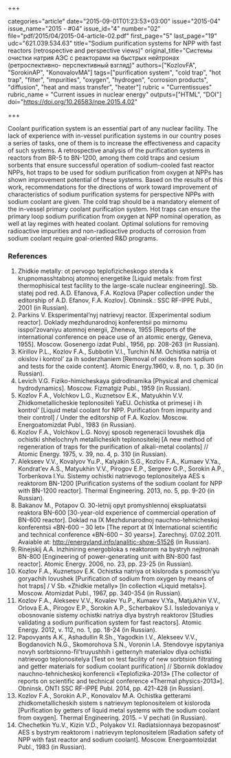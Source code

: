 +++

categories="article"
date="2015-09-01T01:23:53+03:00"
issue="2015-04"
issue_name="2015 - #04"
issue_id="4"
number="02"
file="pdf/2015/04/2015-04-article-02.pdf"
first_page="5"
last_page="19"
udc="621.039.534.63"
title="Sodium purification systems for NPP with fast reactors (retrospective and perspective views)"
original_title="Системы очистки натрия АЭС с реакторами на быстрых нейтронах (ретроспективно- перспективный взгляд)"
authors=["KozlovFA", "SorokinAP", "KonovalovMA"]
tags=["purification system", "cold trap", "hot trap", "filter", "impurities", "oxygen", "hydrogen", "corrosion products", "diffusion", "heat and mass transfer", "heater"]
rubric = "Сurrentissues"
rubric_name = "Current issues in nuclear energy"
outputs=["HTML", "DOI"]
doi="https://doi.org/10.26583/npe.2015.4.02"

+++

Coolant purification system is an essential part of any nuclear facility. The lack of experience with in-vessel purification systems in our country poses a series of tasks, one of them is to increase the effectiveness and capacity of such systems. A retrospective analysis of the purification systems in reactors from BR-5 to BN-1200, among them cold traps and cesium sorbents that ensure successful operation of sodium-cooled fast reactor NPPs, hot traps to be used for sodium purification from oxygen at NPPs has shown improvement potential of these systems. Based on the results of this work, recommendations for the directions of work toward improvement of characteristics of sodium purification systems for perspective NPPs with sodium coolant are given. The cold trap should be a mandatory element of the in-vessel primary coolant purification system. Hot traps can ensure the primary loop sodium purification from oxygen at NPP nominal operation, as well at lay regimes with heated coolant. Optimal solutions for removing radioactive impurities and non-radioactive products of corrosion from sodium coolant require goal-oriented R&D programs.

### References

1. Zhidkie metally: ot pervogo teplofizicheskogo stenda k krupnomasshtabnoj atomnoj energetike [Liquid metals: from first thermophisical test facility to the large-scale nuclear engineering]. Sb. statej pod red. A.D. Efanova, F.A. Kozlova [Paper collection under the editorship of A.D. Efanov, F.A. Kozlov]. Obninsk.: SSC RF-IPPE Publ., 2001 (in Russian).
2. Parkins V. Eksperimental’nyj natrievyj reactor. [Experimental sodium reactor]. Doklady mezhdunarodnoj konferentsii po mirnomu isspol’zovaniyu atomnoj energii, Zheneva, 1955 [Reports of the international conference on peace use of an atomic energy, Geneva, 1955]. Moscow. Gosenergo izdat Publ., 1956, pp. 208-263 (in Russian).
3. Kirillov P.L., Kozlov F.A., Subbotin V.I., Turchin N.M. Ochistka natrija ot okislov i kontrol’ za ih soderzhaniem [Removal of oxides from sodium and tests for the oxide content]. Atomic Energy.1960, v. 8, no. 1, p. 30 (in Russian).
4. Levich V.G. Fiziko-himicheskaya gidrodinamika [Physical and chemical hydrodynamics]. Moscow. Fizmatgiz Publ., 1959 (in Russian).
5. Kozlov F.A., Volchkov L.G., Kuznetsov E.K., Matyukhin V.V. Zhidkometallicheskie teplonositeli YaEU. Ochistka ot primesej i ih kontrol’ [Liquid metal coolant for NPP. Purification from impurity and their control] / Under the editorship of F.A. Kozlov. Moscow. Energoatomizdat Publ., 1983 (in Russian).
6. Kozlov F.A., Volchkov L.G. Novyj sposob regeneracii lovushek dlja ochistki shhelochnyh metallicheskih teplonositelej [A new method of regeneration of traps for the purification of alkali-metal coolants] // Atomic Energy. 1975, v. 39, no. 4, p. 310 (in Russian).
7. Alekseev V.V., Kovalyov Yu.P., Kalyakin S.G., Kozlov F.A., Kumaev V.Ya., Kondrat’ev A.S., Matyukhin V.V., Pirogov E.P., Sergeev G.P., Sorokin A.P., Torbenkova I.Yu. Sistemy ochistki natrievogo teplonositelya AES s reaktorom BN-1200 [Purification systems of the sodium coolant for NPP with BN-1200 reactor]. Thermal Engineering. 2013, no. 5, pp. 9-20 (in Russian).
8. Bakanov M., Potapov O. 30-letnij opyt promyshlennoj ekspluatatsii reaktora BN-600 [30-year-old experience of commercial operation of BN-600 reactor]. Doklad na IX Mezhdunarodnoj nauchno-tehnicheskoj konferentsii «BN-600 – 30 let» [The report at IX International scientific and technical conference «BN-600 – 30 years»]. Zarechnyj. 07.02.2011. Avaiable at: http://energyland.info/analitic-show-51526 (in Russian).
9. Rinejskij A.A. Inzhiniring energobloka s reaktorom na bystryh nejtronah BN-800 [Engineering of power-generating unit with BN-800 fast reactor]. Atomic Energy. 2006, no. 23, pp. 23-25 (in Russian).
10. Kozlov F.A., Kuznetsov E.K. Ochistka natriya ot kisloroda s pomosch’yu goryachih lovushek [Purification of sodium from oxygen by means of hot traps] / V Sb. «Zhidkie metally» [In collection «Liquid metals»]. Moscow. Atomizdat Publ., 1967, pp. 340-354 (in Russian).
11. Kozlov F.A., Alekseev V.V., Kovalev Yu.P., Kumaev V.Ya., Matjukhin V.V., Orlova E.A., Pirogov E.P., Sorokin A.P., Scherbakov S.I. Issledovaniya v obosnovanie sistemy ochistki natriya dlya bystryh reaktorov [Studies validating a sodium purification system for fast reactors]. Atomic Energy. 2012, v. 112, no. 1, pp. 18-24 (in Russian).
12. Papovyants A.K., Ashadullin R.Sh., Yagodkin I.V., Alekseev V.V., Bogdanovich N.G., Skomorohova S.N., Voronin I.A. Stendovye ispytaniya novyh sorbtsionno-fil’truyushhih i getternyh materialov dlya ochistki natrievogo teplonositelya [Test on test facility of new sorbtsion filtrating and getter materials for sodium coolant purification] // Sbornik dokladov nauchno-tehnicheskoj konferencii «Teplofizika-2013» [The collector of reports on scientific and technical conference «Thermal physics-2013»]. Obninsk. ONTI SSC RF-IPPE Publ. 2014, pp. 421-428 (in Russian).
13. Kozlov F.A., Sorokin A.P., Konovalov M.A. Ochistka getterami zhidkometallicheskih sistem s natrievym teplonositelem ot kisloroda [Purification by getters of liquid metal systems with the sodium coolant from oxygen]. Thermal Engineering. 2015. – V pechati (in Russian).
14. Chechetkin Yu.V., Kizin V.D., Polyakov V.I. Radiatsionnaya bezopasnost’ AES s bystrym reaktorom i natrievym teplonositelem [Radiation safety of NPP with fast reactor and sodium coolant]. Moscow. Energoamtoizdat Publ., 1983 (in Russian).